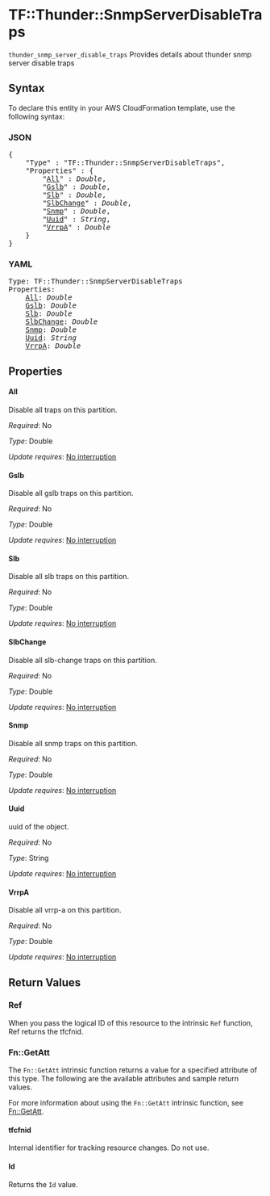 # TF::Thunder::SnmpServerDisableTraps

`thunder_snmp_server_disable_traps` Provides details about thunder snmp server disable traps

## Syntax

To declare this entity in your AWS CloudFormation template, use the following syntax:

### JSON

<pre>
{
    "Type" : "TF::Thunder::SnmpServerDisableTraps",
    "Properties" : {
        "<a href="#all" title="All">All</a>" : <i>Double</i>,
        "<a href="#gslb" title="Gslb">Gslb</a>" : <i>Double</i>,
        "<a href="#slb" title="Slb">Slb</a>" : <i>Double</i>,
        "<a href="#slbchange" title="SlbChange">SlbChange</a>" : <i>Double</i>,
        "<a href="#snmp" title="Snmp">Snmp</a>" : <i>Double</i>,
        "<a href="#uuid" title="Uuid">Uuid</a>" : <i>String</i>,
        "<a href="#vrrpa" title="VrrpA">VrrpA</a>" : <i>Double</i>
    }
}
</pre>

### YAML

<pre>
Type: TF::Thunder::SnmpServerDisableTraps
Properties:
    <a href="#all" title="All">All</a>: <i>Double</i>
    <a href="#gslb" title="Gslb">Gslb</a>: <i>Double</i>
    <a href="#slb" title="Slb">Slb</a>: <i>Double</i>
    <a href="#slbchange" title="SlbChange">SlbChange</a>: <i>Double</i>
    <a href="#snmp" title="Snmp">Snmp</a>: <i>Double</i>
    <a href="#uuid" title="Uuid">Uuid</a>: <i>String</i>
    <a href="#vrrpa" title="VrrpA">VrrpA</a>: <i>Double</i>
</pre>

## Properties

#### All

Disable all traps on this partition.

_Required_: No

_Type_: Double

_Update requires_: [No interruption](https://docs.aws.amazon.com/AWSCloudFormation/latest/UserGuide/using-cfn-updating-stacks-update-behaviors.html#update-no-interrupt)

#### Gslb

Disable all gslb traps on this partition.

_Required_: No

_Type_: Double

_Update requires_: [No interruption](https://docs.aws.amazon.com/AWSCloudFormation/latest/UserGuide/using-cfn-updating-stacks-update-behaviors.html#update-no-interrupt)

#### Slb

Disable all slb traps on this partition.

_Required_: No

_Type_: Double

_Update requires_: [No interruption](https://docs.aws.amazon.com/AWSCloudFormation/latest/UserGuide/using-cfn-updating-stacks-update-behaviors.html#update-no-interrupt)

#### SlbChange

Disable all slb-change traps on this partition.

_Required_: No

_Type_: Double

_Update requires_: [No interruption](https://docs.aws.amazon.com/AWSCloudFormation/latest/UserGuide/using-cfn-updating-stacks-update-behaviors.html#update-no-interrupt)

#### Snmp

Disable all snmp traps on this partition.

_Required_: No

_Type_: Double

_Update requires_: [No interruption](https://docs.aws.amazon.com/AWSCloudFormation/latest/UserGuide/using-cfn-updating-stacks-update-behaviors.html#update-no-interrupt)

#### Uuid

uuid of the object.

_Required_: No

_Type_: String

_Update requires_: [No interruption](https://docs.aws.amazon.com/AWSCloudFormation/latest/UserGuide/using-cfn-updating-stacks-update-behaviors.html#update-no-interrupt)

#### VrrpA

Disable all vrrp-a on this partition.

_Required_: No

_Type_: Double

_Update requires_: [No interruption](https://docs.aws.amazon.com/AWSCloudFormation/latest/UserGuide/using-cfn-updating-stacks-update-behaviors.html#update-no-interrupt)

## Return Values

### Ref

When you pass the logical ID of this resource to the intrinsic `Ref` function, Ref returns the tfcfnid.

### Fn::GetAtt

The `Fn::GetAtt` intrinsic function returns a value for a specified attribute of this type. The following are the available attributes and sample return values.

For more information about using the `Fn::GetAtt` intrinsic function, see [Fn::GetAtt](https://docs.aws.amazon.com/AWSCloudFormation/latest/UserGuide/intrinsic-function-reference-getatt.html).

#### tfcfnid

Internal identifier for tracking resource changes. Do not use.

#### Id

Returns the <code>Id</code> value.

